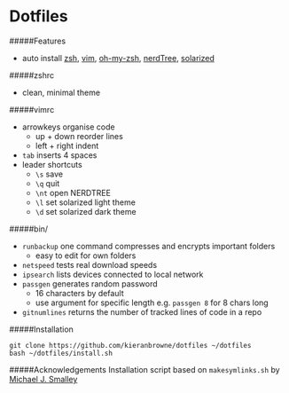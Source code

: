 Dotfiles
========

#####Features
- auto install [zsh](http://www.zsh.org), [vim](http://www.vim.org), [oh-my-zsh](https://github.com/robbyrussell/oh-my-zsh), [nerdTree](https://github.com/scrooloose/nerdtree), [solarized](https://github.com/altercation/solarized)

#####zshrc
- clean, minimal theme

#####vimrc
- arrowkeys organise code
    - up + down reorder lines
    - left + right indent 
- ```tab``` inserts 4 spaces
- leader shortcuts
    - ```\s``` save
    - ```\q``` quit
    - ```\nt``` open NERDTREE
    - ```\l``` set solarized light theme
    - ```\d``` set solarized dark theme

#####bin/
- ```runbackup``` one command compresses and encrypts important folders
    - easy to edit for own folders
- ```netspeed``` tests real download speeds
- ```ipsearch``` lists devices connected to local network
- ```passgen``` generates random password
    - 16 characters by default
    - use argument for specific length e.g. ```passgen 8``` for 8 chars long
- ```gitnumlines``` returns the number of tracked lines of code in a repo

#####Installation
```
git clone https://github.com/kieranbrowne/dotfiles ~/dotfiles
bash ~/dotfiles/install.sh
```
#####Acknowledgements
Installation script based on `makesymlinks.sh` by [Michael J. Smalley](https://github.com/michaeljsmalley/dotfiles)
